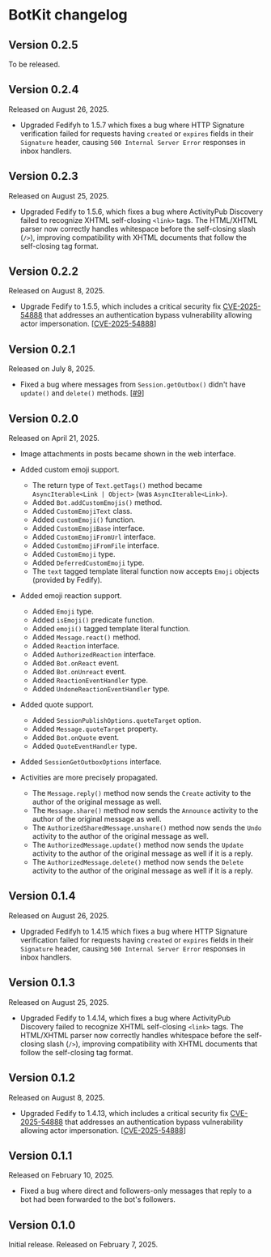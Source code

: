 BotKit changelog
================

Version 0.2.5
-------------

To be released.


Version 0.2.4
-------------

Released on August 26, 2025.

 -  Upgraded Fedifyh to 1.5.7 which fixes a bug where HTTP Signature
    verification failed for requests having `created` or `expires` fields
    in their `Signature` header, causing `500 Internal Server Error` responses
    in inbox handlers.


Version 0.2.3
-------------

Released on August 25, 2025.

 -  Upgraded Fedify to 1.5.6, which fixes a bug where ActivityPub Discovery
    failed to recognize XHTML self-closing `<link>` tags.  The HTML/XHTML parser
    now correctly handles whitespace before the self-closing slash (`/>`),
    improving compatibility with XHTML documents that follow the self-closing
    tag format.


Version 0.2.2
-------------

Released on August 8, 2025.

 -  Upgrade Fedify to 1.5.5, which includes a critical security
    fix [CVE-2025-54888] that addresses an authentication bypass
    vulnerability allowing actor impersonation.  [[CVE-2025-54888]]


Version 0.2.1
-------------

Released on July 8, 2025.

 -  Fixed a bug where messages from `Session.getOutbox()` didn't have `update()`
    and `delete()` methods.  [[#9]]

[#9]: https://github.com/fedify-dev/botkit/issues/9


Version 0.2.0
-------------

Released on April 21, 2025.

 -  Image attachments in posts became shown in the web interface.

 -  Added custom emoji support.

     -  The return type of `Text.getTags()` method became
         `AsyncIterable<Link | Object>` (was `AsyncIterable<Link>`).
     -  Added `Bot.addCustomEmojis()` method.
     -  Added `CustomEmojiText` class.
     -  Added `customEmoji()` function.
     -  Added `CustomEmojiBase` interface.
     -  Added `CustomEmojiFromUrl` interface.
     -  Added `CustomEmojiFromFile` interface.
     -  Added `CustomEmoji` type.
     -  Added `DeferredCustomEmoji` type.
     -  The `text` tagged template literal function now accepts `Emoji` objects
        (provided by Fedify).

 -  Added emoji reaction support.

     -  Added `Emoji` type.
     -  Added `isEmoji()` predicate function.
     -  Added `emoji()` tagged template literal function.
     -  Added `Message.react()` method.
     -  Added `Reaction` interface.
     -  Added `AuthorizedReaction` interface.
     -  Added `Bot.onReact` event.
     -  Added `Bot.onUnreact` event.
     -  Added `ReactionEventHandler` type.
     -  Added `UndoneReactionEventHandler` type.

 -  Added quote support.

     -  Added `SessionPublishOptions.quoteTarget` option.
     -  Added `Message.quoteTarget` property.
     -  Added `Bot.onQuote` event.
     -  Added `QuoteEventHandler` type.

 -  Added `SessionGetOutboxOptions` interface.

 -  Activities are more precisely propagated.

     -  The `Message.reply()` method now sends the `Create` activity to
        the author of the original message as well.
     -  The `Message.share()` method now sends the `Announce` activity to
        the author of the original message as well.
     -  The `AuthorizedSharedMessage.unshare()` method now sends the `Undo`
        activity to the author of the original message as well.
     -  The `AuthorizedMessage.update()` method now sends the `Update` activity
        to the author of the original message as well if it is a reply.
     -  The `AuthorizedMessage.delete()` method now sends the `Delete` activity
        to the author of the original message as well if it is a reply.


Version 0.1.4
-------------

Released on August 26, 2025.

 -  Upgraded Fedifyh to 1.4.15 which fixes a bug where HTTP Signature
    verification failed for requests having `created` or `expires` fields
    in their `Signature` header, causing `500 Internal Server Error` responses
    in inbox handlers.


Version 0.1.3
-------------

Released on August 25, 2025.

 -  Upgraded Fedify to 1.4.14, which fixes a bug where ActivityPub Discovery
    failed to recognize XHTML self-closing `<link>` tags.  The HTML/XHTML parser
    now correctly handles whitespace before the self-closing slash (`/>`),
    improving compatibility with XHTML documents that follow the self-closing
    tag format.


Version 0.1.2
-------------

Released on August 8, 2025.

 -  Upgraded Fedify to 1.4.13, which includes a critical security
    fix [CVE-2025-54888] that addresses an authentication bypass
    vulnerability allowing actor impersonation.  [[CVE-2025-54888]]

[CVE-2025-54888]: https://github.com/fedify-dev/fedify/security/advisories/GHSA-6jcc-xgcr-q3h4


Version 0.1.1
-------------

Released on February 10, 2025.

 -  Fixed a bug where direct and followers-only messages that reply to a bot
    had been forwarded to the bot's followers.


Version 0.1.0
-------------

Initial release.  Released on February 7, 2025.
